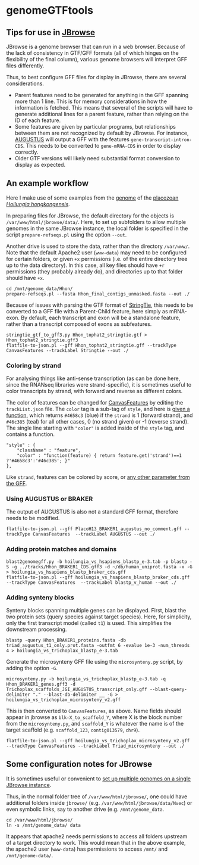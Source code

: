 # genomeGTFtools

## Tips for use in [JBrowse](https://jbrowse.org/) ##
JBrowse is a genome browser that can run in a web browser. Because of the lack of consistency in GTF/GFF formats (all of which hinges on the flexibility of the final column), various genome browsers will interpret GFF files differently.

Thus, to best configure GFF files for display in JBrowse, there are several considerations.

* Parent features need to be generated for anything in the GFF spanning more than 1 line. This is for memory considerations in how the information is fetched. This means that several of the scripts will have to generate additional lines for a parent feature, rather than relying on the ID of each feature.
* Some features are given by particular programs, but relationships between them are not recognized by default by JBrowse. For instance, [AUGUSTUS](http://bioinf.uni-greifswald.de/augustus/) will output a GFF with the features `gene-transcript-intron-CDS`. This needs to be converted to `gene-mRNA-CDS` in order to display correctly.
* Older GTF versions will likely need substantial format conversion to display as expected.

## An example workflow ##
Here I make use of some examples from the [genome](https://bitbucket.org/molpalmuc/hoilungia-genome/src/master/) of the [placozoan *Hoilungia hongkongensis*](https://doi.org/10.1371/journal.pbio.2005359).

In preparing files for JBrowse, the default directory for the objects is `/var/www/html/jbrowse/data/`. Here, to set up subfolders to allow multiple genomes in the same JBrowse instance, the local folder is specified in the script `prepare-refseqs.pl` using the option `--out`. 

Another drive is used to store the data, rather than the directory `/var/www/`. Note that the default Apache2 user (`www-data`) may need to be configured for certain folders, or given `+x` permissions (i.e. of the entire directory tree up to the data directory). In this case, all key files should have `+r` permissions (they probably already do), and directories up to that folder should have `+x`.

```
cd /mnt/genome_data/Hhon/
prepare-refseqs.pl --fasta Hhon_final_contigs_unmasked.fasta --out ./
```

Because of issues with parsing the GTF format of [StringTie](https://ccb.jhu.edu/software/stringtie/index.shtml), this needs to be converted to a GFF file with a Parent-Child feature, here simply as mRNA-exon. By default, each transcript and exon will be a standalone feature, rather than a transcript composed of exons as subfeatures.

```
stringtie_gtf_to_gff3.py Hhon_tophat2_stringtie.gtf > Hhon_tophat2_stringtie.gff3
flatfile-to-json.pl --gff Hhon_tophat2_stringtie.gff --trackType CanvasFeatures --trackLabel Stringtie --out ./
```

### Coloring by strand ###
For analysing things like anti-sense transcription (as can be done here, since the RNANseq libraries were strand-specific), it is sometimes useful to color transcripts by strand, with forward and reverse as different colors.

The color of features can be changed for [CanvasFeatures](https://jbrowse.org/docs/canvas_features.html) by editing the `trackList.json` file. The `color` tag is a sub-tag of `style`, and here is [given a function](http://gmod.org/wiki/JBrowse_FAQ#How_do_I_customize_feature_colors_.28with_CanvasFeatures.29), which returns `#4658c3` (blue) if the `strand` is 1 (forward strand), and `#46c385` (teal) for all other cases, 0 (no strand given) or -1 (reverse strand). The single line starting with `"color"` is added inside of the `style` tag, and contains a function.

```
"style" : {
    "className" : "feature",
    "color" : "function(feature) { return feature.get('strand')==1 ?'#4658c3':'#46c385'; }"
},
```

Like `strand`, features can be colored by score, or [any other parameter from the GFF](http://gmod.org/wiki/JBrowse_FAQ#How_do_I_access_data_about_my_features_in_my_callback_or_plugin).

### Using AUGUSTUS or BRAKER ###
The output of AUGUSTUS is also not a standard GFF format, therefore needs to be modified.

`flatfile-to-json.pl --gff PlacoH13_BRAKER1_augustus_no_comment.gff --trackType CanvasFeatures  --trackLabel AUGUSTUS --out ./ `

### Adding protein matches and domains ###

```
blast2genomegff.py -b hoilungia_vs_hsapiens_blastp_e-3.tab -p blastp -S -g ../tracks/Hhon_BRAKER1_CDS.gff3 -d ~/db/human_uniprot.fasta -x -G > hoilungia_vs_hsapiens_blastp_braker_cds.gff
flatfile-to-json.pl --gff hoilungia_vs_hsapiens_blastp_braker_cds.gff --trackType CanvasFeatures  --trackLabel blastp_v_human --out ./
```

### Adding synteny blocks ###
Synteny blocks spanning multiple genes can be displayed. First, blast the two protein sets (query species against target species). Here, for simplicity, only the first transcript model (called `t1`) is used. This simplifies the downstream processing.

`blastp -query Hhon_BRAKER1_proteins.fasta -db triad_augustus_t1_only.prot.fasta -outfmt 6 -evalue 1e-3 -num_threads 4 > hoilungia_vs_trichoplax_blastp_e-3.tab`

Generate the microsynteny GFF file using the `microsynteny.py` script, by adding the option `-G`.

`microsynteny.py -b hoilungia_vs_trichoplax_blastp_e-3.tab -q Hhon_BRAKER1_genes.gff3 -d Trichoplax_scaffolds_JGI_AUGUSTUS_transcript_only.gff --blast-query-delimiter "." --blast-db-delimiter __ -G > hoilungia_vs_trichoplax_microsynteny_v2.gff`

This is then converted to `CanvasFeatures`, as above. Name fields should appear in jbrowse as `blk-X_to_scaffold_Y`, where X is the block number from the `microsynteny.py`, and `scaffold_Y` is whatever the name is of the target scaffold (e.g. `scaffold_123`, `contig013579`, `chr9`).

`flatfile-to-json.pl --gff hoilungia_vs_trichoplax_microsynteny_v2.gff --trackType CanvasFeatures --trackLabel Triad_microsynteny --out ./`

## Some configuration notes for JBrowse ##
It is sometimes useful or convenient to [set up multiple genomes on a single JBrowse instance](http://gmod.org/wiki/JBrowse_FAQ#How_do_I_set_up_multiple_genomes_in_a_single_jbrowse_instance.3F).

Thus, in the normal folder tree of `/var/www/html/jbrowse/`, one could have additional folders inside `jbrowse/` (e.g. `/var/www/html/jbrowse/data/Nvec`) or even symbolic links, say to another drive (e.g. `/mnt/genome_data`.

```
cd /var/www/html/jbrowse/
ln -s /mnt/genome_data/ data
```

It appears that apache2 needs permissions to access all folders upstream of a target directory to work. This would mean that in the above example, the apache2 user (`www-data`) has permissions to access `/mnt/` and `/mnt/genome-data/`.
